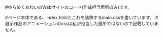 #ゆらめくあわいのWebサイトのコード(作成担当箇所のみ)です。

#ページ本体である、index.htmlとこれを装飾するmain.cssを書いています。
#展示作品のアニメーションのcssは私が担当した箇所ではないので記載していません。

